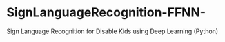 # SignLanguageRecognition-FFNN-
Sign Language Recognition for Disable Kids using Deep Learning (Python) 
